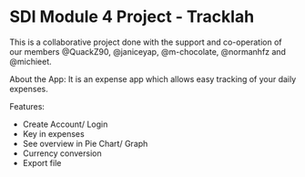 # SDI Module 4 Project - Tracklah
This is a collaborative project done with the support and co-operation of our members @QuackZ90, @janiceyap, @m-chocolate, @normanhfz and @michieet. 

About the App:
It is an expense app which allows easy tracking of your daily expenses.

Features:
- Create Account/ Login
- Key in expenses
- See overview in Pie Chart/ Graph
- Currency conversion
- Export file
